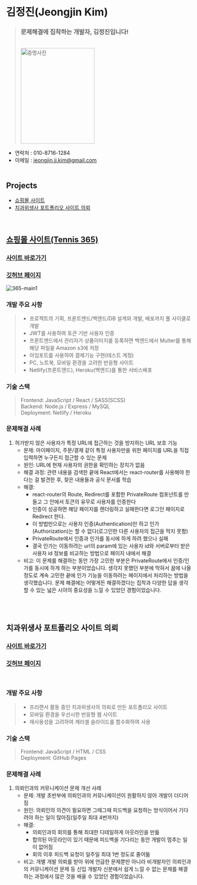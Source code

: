 # 김정진(Jeongjin Kim)

> ### 문제해결에 집착하는 개발자, 김정진입니다!
>
> <br />
> <img src='https://user-images.githubusercontent.com/79352105/136808119-e5843d4a-e238-4207-8056-dc1163690dff.jpg' alt='증명사진' width=200, height=260>

- 연락처 : 010-8716-1284
- 이메일 : jeongjin.jj.kim@gmail.com
  <br />
  <br />

## Projects

- <a href="#tennis365">쇼핑몰 사이트</span>
- <a href="#portfolio">치과위생사 포트폴리오 사이트 의뢰</span>

<br />

## <span id="tennis365">쇼핑몰 사이트(Tennis 365)</span>

### <a href="https://sleepy-austin-0254fa.netlify.app/">사이트 바로가기</a>

### <a href="https://github.com/flexing1010/Tennis365/blob/main/README.md">깃허브 페이지</a>

![365-main1](https://user-images.githubusercontent.com/79352105/137228810-62e88c17-1c7a-499e-b6e9-b10d8a6de1e6.gif)

### 개발 주요 사항

> - 프로젝트의 기획, 프론트엔드/백엔드/DB 설계와 개발, 배포까지 풀 사이클로 개발
> - JWT를 사용하여 토큰 기반 사용자 인증
> - 프론트엔드에서 관리자가 상품이미지를 등록하면 백엔드에서 Multer를 통해 해당 파일을 Amazon s3에 저장
> - 아임포트를 사용하여 결제기능 구현(테스트 계정)
> - PC, 노트북, 모바일 환경을 고려한 반응형 사이트
> - Netlify(프론트엔드), Heroku(백엔드)를 통한 서비스배포

### 기술 스택

> Frontend: JavaScript / React / SASS(SCSS)  
> Backend: Node.js / Express / MySQL \
> Deployment: Netlify / Heroku

### 문제해결 사례

1. 허가받지 않은 사용자가 특정 URL에 접근하는 것을 방지하는 URL 보호 기능
   - 문제: 마이페이지, 주문/결제 같이 특정 사용자만을 위한 페이지를 URL을 직접 입력하면 누구든지 접근할 수 있는 문제
   - 원인: URL에 현재 사용자의 권한을 확인하는 장치가 없음
   - 해결 과정: 관련 내용을 검색한 끝에 React에서는 react-router를 사용해야 한다는 걸 발견한 후, 찾은 내용들과 공식 문서를 학습
   - 해결:
     - react-router의 Route, Redirect를 포함한 PrivateRoute 컴포넌트를 만들고 그 안에서 토큰의 유무로 사용자를 인증한다
     - 인증이 성공하면 해당 페이지를 렌더링하고 실패한다면 로그인 페이지로 Redirect 한다.
     - 이 방법만으로는 사용자 인증(Authentication)만 하고 인가(Authorization)는 할 수 없다(로그인한 다른 사용자의 접근을 막지 못함)
     - PrivateRoute에서 인증과 인가를 동시에 하게 하려 했으나 실패
     - 결국 인가는 이동하려는 url의 param에 있는 사용자 id와 서버로부터 받은 사용자 id 정보를 비교하는 방법으로 페이지 내에서 해결
   - 비고: 이 문제를 해결하는 동안 가장 고민한 부분은 PrivateRoute에서 인증/인가를 동시에 하게 하는 부분이었습니다. 생각지 못했던 부분에 막혀서 꿈에 나올 정도로 계속 고민한 끝에 인가 기능을 이동하려는 페이지에서 처리하는 방법을 생각했습니다. 문제 해결에는 어떻게든 해결하겠다는 집착과 다양한 답을 생각할 수 있는 넓은 시야의 중요성을 느낄 수 있었던 경험이었습니다.

<br />
<br />

## <span id="portfolio">치과위생사 포트폴리오 사이트 의뢰</span>

### <a href="https://flexing1010.github.io/Jinah-s-Portfolio-Website/">사이트 바로가기</a>

### <a href="https://github.com/flexing1010/Jinah-s-Portfolio-Website">깃허브 페이지</a>

<br />

### 개발 주요 사항

> - 프리랜서 활동 중인 치과위생사의 의뢰로 만든 포트폴리오 사이트
> - 모바일 환경을 우선시한 반응형 웹 사이트
> - 재사용성을 고려하여 캐러셀 슬라이드를 함수화하여 사용

### 기술 스택

> Frontend: JavaScript / HTML / CSS  
> Deployment: GitHub Pages

### 문제해결 사례

1. 의뢰인과의 커뮤니케이션 문제 개선 사례
   - 문제: 개발 초반부에 의뢰인과의 커뮤니케이션이 원활하지 않아 개발이 더디어짐
   - 원인: 의뢰인의 의견이 필요하면 그때그때 피드백을 요청하는 방식이어서 기다려야 하는 일이 많아짐(일주일 최대 4번까지)
   - 해결:
     - 의뢰인과의 회의를 통해 최대한 디테일하게 아웃라인을 만듦
     - 합의된 아웃라인이 있기 때문에 피드백을 기다리는 동안 개발이 멈추는 일이 없어짐
     - 회의 이후 피드백 요청이 일주일 최대 1번 정도로 줄어듦
   - 비고: 개별 개발 의뢰를 받아 위에 언급한 문제뿐만 아니라 비개발자인 의뢰인과의 커뮤니케이션 문제 등 신입 개발자 신분에서 쉽게 느낄 수 없는 문제를 해결하는 과정에서 많은 것을 배울 수 있었던 경험이었습니다.
